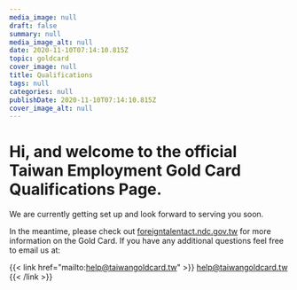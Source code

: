 ```yaml
---
media_image: null
draft: false
summary: null
media_image_alt: null
date: 2020-11-10T07:14:10.815Z
topic: goldcard
cover_image: null
title: Qualifications
tags: null
categories: null
publishDate: 2020-11-10T07:14:10.815Z
cover_image_alt: null
---
```

# Hi, and welcome to the official Taiwan Employment Gold Card Qualifications Page.

We are currently getting set up and look forward to serving you soon.

In the meantime, please check out [foreigntalentact.ndc.gov.tw](https://foreigntalentact.ndc.gov.tw/) for more information on the Gold Card. If you have any additional questions feel free to email us at:

{{< link href="mailto:help@taiwangoldcard.tw" >}}
help@taiwangoldcard.tw
{{< /link >}}